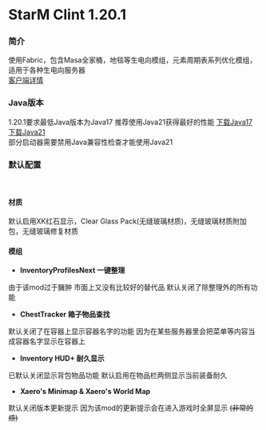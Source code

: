 # StarM Clint 1.20.1 

### 简介
使用Fabric，包含Masa全家桶，地毯等生电向模组，元素周期表系列优化模组，适用于各种生电向服务器<br>
[客户端详情](https://starm.team/#/downloads/mc/clientinfo/1.20.1)

### Java版本

1.20.1要求最低Java版本为Java17 推荐使用Java21获得最好的性能 [下载Java17](https://www.oracle.com/cn/java/technologies/downloads/#java17) [下载Java21](https://www.oracle.com/cn/java/technologies/downloads/#java21) <br> 部分启动器需要禁用Java兼容性检查才能使用Java21

### 默认配置
<br>

#### 材质

默认启用XK红石显示，Clear Glass Pack(无缝玻璃材质)，无缝玻璃材质附加包，无缝玻璃修复材质

#### 模组

- **InventoryProfilesNext 一键整理**

由于该mod过于臃肿 市面上又没有比较好的替代品 默认关闭了除整理外的所有功能

- **ChestTracker 箱子物品查找**

默认关闭了在容器上显示容器名字的功能 因为在某些服务器里会把菜单等内容当成容器名字显示在容器上

- **Inventory HUD+ 耐久显示**

已默认关闭显示背包物品功能
默认启用在物品栏两侧显示当前装备耐久

- **Xaero's Minimap & Xaero's World Map**

默认关闭版本更新提示 因为该mod的更新提示会在进入游戏时全屏显示 <s>(非常的烦)</s>